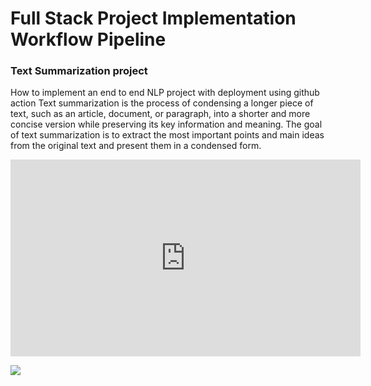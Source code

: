 # Full Stack Project Implementation Workflow Pipeline


<h3>Text Summarization project </h3> 

How to implement an end to end NLP project with deployment using github action Text summarization is the process of condensing a longer piece of text, such as an article, document, or paragraph, into a shorter and more concise version while preserving its key information and meaning. The goal of text summarization is to extract the most important points and main ideas from the original text and present them in a condensed form.

<iframe width="560" height="315" src="https://www.youtube.com/embed/p7V4Aa7qEpw?si=9YfVpYnsag8KjKEa" title="YouTube video player" frameborder="0" allow="accelerometer; autoplay; clipboard-write; encrypted-media; gyroscope; picture-in-picture; web-share" referrerpolicy="strict-origin-when-cross-origin" allowfullscreen></iframe>

[![](https://markdown-videos-api.jorgenkh.no/youtube/9YfVpYnsag8KjKEa)](https://youtu.be/9YfVpYnsag8KjKEa)
